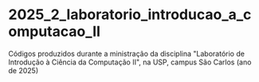 # 2025_2_laboratorio_introducao_a_computacao_II
Códigos produzidos durante a ministração da disciplina "Laboratório de Introdução à Ciência da Computação II", na USP, campus São Carlos (ano de 2025)

